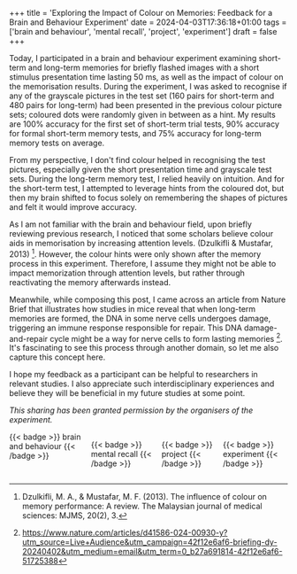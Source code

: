 +++
title = 'Exploring the Impact of Colour on Memories: Feedback for a Brain and Behaviour Experiment'
date = 2024-04-03T17:36:18+01:00
tags = ['brain and behaviour', 'mental recall', 'project', 'experiment']
draft = false
+++

Today, I participated in a brain and behaviour experiment examining short-term and long-term memories for briefly flashed images with a short stimulus presentation time lasting 50 ms, as well as the impact of colour on the memorisation results. During the experiment, I was asked to recognise if any of the grayscale pictures in the test set (160 pairs for short-term and 480 pairs for long-term) had been presented in the previous colour picture sets; coloured dots were randomly given in between as a hint. My results are 100% accuracy for the first set of short-term trial tests, 90% accuracy for formal short-term memory tests, and 75% accuracy for long-term memory tests on average.

From my perspective, I don't find colour helped in recognising the test pictures, especially given the short presentation time and grayscale test sets. During the long-term memory test, I relied heavily on intuition. And for the short-term test, I attempted to leverage hints from the coloured dot, but then my brain shifted to focus solely on remembering the shapes of pictures and felt it would improve accuracy.

As I am not familiar with the brain and behaviour field, upon briefly reviewing previous research, I noticed that some scholars believe colour aids in memorisation by increasing attention levels. (Dzulkifli & Mustafar, 2013) [^1]. However, the colour hints were only shown after the memory process in this experiment. Therefore, I assume they might not be able to impact memorization through attention levels, but rather through reactivating the memory afterwards instead.

Meanwhile, while composing this post, I came across an article from Nature Brief that illustrates how studies in mice reveal that when long-term memories are formed, the DNA in some nerve cells undergoes damage, triggering an immune response responsible for repair. This DNA damage-and-repair cycle might be a way for nerve cells to form lasting memories [^2]. It's fascinating to see this process through another domain, so let me also capture this concept here.

I hope my feedback as a participant can be helpful to researchers in relevant studies. I also appreciate such interdisciplinary experiences and believe they will be beneficial in my future studies at some point.

_This sharing has been granted permission by the organisers of the experiment._

<div style="display:flex; gap:6px">
{{< badge >}} brain and behaviour {{< /badge >}}

{{< badge >}} mental recall {{< /badge >}}

{{< badge >}} project {{< /badge >}}

{{< badge >}} experiment {{< /badge >}}

</div>


[^1]: Dzulkifli, M. A., & Mustafar, M. F. (2013). The influence of colour on memory performance: A review. The Malaysian journal of medical sciences: MJMS, 20(2), 3.
[^2]: https://www.nature.com/articles/d41586-024-00930-y?utm_source=Live+Audience&utm_campaign=42f12e6af6-briefing-dy-20240402&utm_medium=email&utm_term=0_b27a691814-42f12e6af6-51725388
